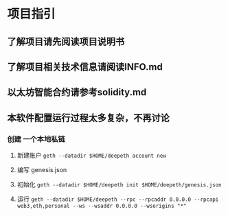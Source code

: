#  项目指引


## 了解项目请先阅读项目说明书
## 了解项目相关技术信息请阅读INFO.md
## 以太坊智能合约请参考solidity.md
## 本软件配置运行过程太多复杂，不再讨论

### 创建 一个本地私链

1. 新建账户
`geth --datadir $HOME/deepeth account new`
2. 编写 genesis.json

3. 初始化
`geth --datadir $HOME/deepeth init $HOME/deepeth/genesis.json` 
4. 运行
`geth --datadir $HOME/deepeth --rpc --rpcaddr 0.0.0.0 --rpcapi web3,eth,personal --ws --wsaddr 0.0.0.0 --wsorigins "*"`